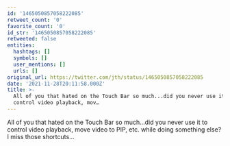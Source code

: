 ```yaml
---
id: '1465050857058222085'
retweet_count: '0'
favorite_count: '0'
id_str: '1465050857058222085'
retweeted: false
entities:
  hashtags: []
  symbols: []
  user_mentions: []
  urls: []
original_url: https://twitter.com/jth/status/1465050857058222085
date: '2021-11-28T20:11:58.000Z'
title: >-
  All of you that hated on the Touch Bar so much...did you never use it to
  control video playback, mov…
---
```


All of you that hated on the Touch Bar so much...did you never use it to control video playback, move video to PIP, etc. while doing something else? I miss those shortcuts...